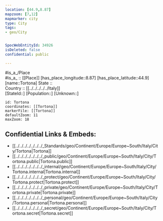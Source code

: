 ```yaml
---
location: [44.9,8.87] 
mapzoom: [7,12] 
mapmarker: city 
type: City
tags:
- geo/City


SpocWebEntityId: 34926
isDeleted: false
confidential: public

---
```

#is_a_/Place  
#is_a_ :: [[Place]] 
[has_place_longitude::8.87] 
[has_place_latitude::44.9] 
[name::Tortona] 
State ::  
Country :: [[../../../../../Italy]]  
[StateId::] 
[Population::] 
[Unknown::] 


```leaflet
id: Tortona
coordinates: [[Tortona]] 
markerFile: [[Tortona]] 
defaultZoom: 11 
maxZoom: 18
```


## Confidential Links & Embeds: 
- [[../../../../../../../_Standards/geo/Continent/Europe/Europe~South/Italy/City/Tortona|Tortona]] 
- [[../../../../../../../_public/geo/Continent/Europe/Europe~South/Italy/City/Tortona.public|Tortona.public]] 
- [[../../../../../../../_internal/geo/Continent/Europe/Europe~South/Italy/City/Tortona.internal|Tortona.internal]] 
- [[../../../../../../../_protect/geo/Continent/Europe/Europe~South/Italy/City/Tortona.protect|Tortona.protect]] 
- [[../../../../../../../_private/geo/Continent/Europe/Europe~South/Italy/City/Tortona.private|Tortona.private]] 
- [[../../../../../../../_personal/geo/Continent/Europe/Europe~South/Italy/City/Tortona.personal|Tortona.personal]] 
- [[../../../../../../../_secret/geo/Continent/Europe/Europe~South/Italy/City/Tortona.secret|Tortona.secret]] 
